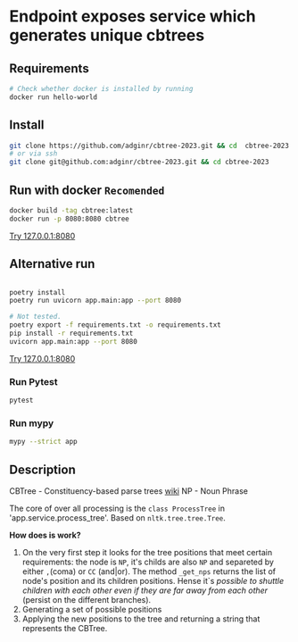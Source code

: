 # Endpoint exposes service which generates unique cbtrees

## Requirements

```sh
# Check whether docker is installed by running
docker run hello-world
```

## Install

```sh
git clone https://github.com/adginr/cbtree-2023.git && cd  cbtree-2023
# or via ssh
git clone git@github.com:adginr/cbtree-2023.git && cd cbtree-2023
```

## Run with docker `Recomended`

```sh
docker build -tag cbtree:latest
docker run -p 8080:8080 cbtree
```

[Try 127.0.0.1:8080](http://127.0.0.1:8080/docs)

## Alternative run

```sh

poetry install
poetry run uvicorn app.main:app --port 8080
```

```sh
# Not tested.
poetry export -f requirements.txt -o requirements.txt
pip install -r requirements.txt
uvicorn app.main:app --port 8080
```

[Try 127.0.0.1:8080](http://127.0.0.1:8080/docs)

### Run Pytest

```sh
pytest
```

### Run mypy

```sh
mypy --strict app
```

## Description

CBTree - Constituency-based parse trees
[wiki](https://en.wikipedia.org/wiki/Parse_tree#Constituency-based_parse_trees)
NP - Noun Phrase

The core of over all processing is the `class ProcessTree` in 'app.service.process_tree'. Based on `nltk.tree.tree.Tree`.

**How does is work?**

1. On the very first step it looks for the tree positions that meet certain requirements: the node is `NP`, it's childs are also `NP` and separeted by either `,`(coma) or `CC` (and|or). The method `_get_nps` returns the list of node's position and its children positions. Hense it`s _possible to shuttle children with each other even if they are far away from each other_ (persist on the different branches).
2. Generating a set of possible positions
3. Applying the new positions to the tree and returning a string that represents the CBTree.
